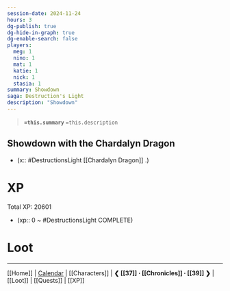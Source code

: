 ```yaml
---
session-date: 2024-11-24
hours: 3
dg-publish: true
dg-hide-in-graph: true
dg-enable-search: false
players:
  meg: 1
  nino: 1
  mat: 1
  katie: 1
  nick: 1
  stasia: 1
summary: Showdown
saga: Destruction's Light
description: "Showdown"
---
```


> **`=this.summary`**
> `=this.description`

## Showdown with the Chardalyn Dragon
- (x:: #DestructionsLight [[Chardalyn Dragon]] .)


# XP
Total XP: 20601
- (xp:: 0 ~ #DestructionsLight COMPLETE) 

# Loot

---
[[Home]] | [Calendar](https://app.fantasy-calendar.com/calendars/38f9e3f5098bac1f655a4fb4241f35eb) | [[Characters]] | **❮ [[37]] · [[Chronicles]] ·  [[39]] ❯** | [[Loot]] | [[Quests]]  | [[XP]]